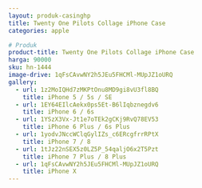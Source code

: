 ```yaml
---
layout: produk-casinghp
title: Twenty One Pilots Collage iPhone Case
categories: apple

# Produk
product-title: Twenty One Pilots Collage iPhone Case
harga: 90000
sku: hn-1444
image-drive: 1qFsCAvwNY2h5JEu5FHCMl-MUpJZ1oURQ
gallery:
  - url: 1z2MoIQHd7zMKPtOnu8MD9gi8vU3fl8BQ
    title: iPhone 5 / 5s / SE
  - url: 1EY64EIlcAekx0ps5Et-B6lIqbznegdv6
    title: iPhone 6 / 6s
  - url: 1YSzX3Vx-Jt1e7oTEk2gCKj9RvQ78EV53
    title: iPhone 6 Plus / 6s Plus
  - url: 1yodvJNccWClqGylIZs_c6ERcgfrrRPtX
    title: iPhone 7 / 8
  - url: 1tJz22nSEX5z0LZ5P_54qaljO6x2T5Pzt
    title: iPhone 7 Plus / 8 Plus
  - url: 1qFsCAvwNY2h5JEu5FHCMl-MUpJZ1oURQ
    title: iPhone X
---
```

